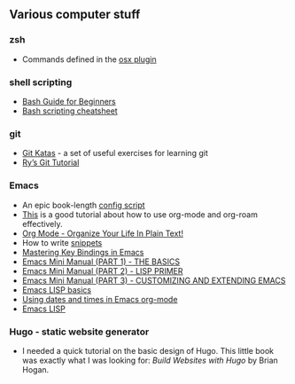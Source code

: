 ## Various computer stuff
### zsh
- Commands defined in the [osx plugin](https://github.com/ohmyzsh/ohmyzsh/tree/master/plugins/osx)

### shell scripting
- [Bash Guide for Beginners](https://tldp.org/LDP/Bash-Beginners-Guide/html/index.html)
- [Bash scripting cheatsheet](https://devhints.io/bash)

### git
- [Git Katas](https://github.com/eficode-academy/git-katas) - a set of useful exercises for learning git
- [Ry’s Git Tutorial](https://hamwaves.com/collaboration/doc/rypress.com/index.html)

### Emacs
- An epic book-length [config script](https://github.com/alhassy/emacs.d) 
- [This](https://d12frosted.io/posts/2020-06-23-task-management-with-roam-vol1.html) is a good tutorial about how to use org-mode and org-roam effectively.
- [Org Mode - Organize Your Life In Plain Text!](http://doc.norang.ca/org-mode.html#Projects)
- How to write [snippets](https://joaotavora.github.io/yasnippet/snippet-development.html)
- [Mastering Key Bindings in Emacs](https://www.masteringemacs.org/article/mastering-key-bindings-emacs)
- [Emacs Mini Manual (PART 1) - THE BASICS](https://tuhdo.github.io/emacs-tutor.html)
- [Emacs Mini Manual (PART 2) - LISP PRIMER](https://tuhdo.github.io/emacs-tutor2.html)
- [Emacs Mini Manual (PART 3) - CUSTOMIZING AND EXTENDING EMACS](https://tuhdo.github.io/emacs-tutor3.html)
- [Emacs LISP basics](http://ergoemacs.org/emacs/elisp_basics.html)
- [Using dates and times in Emacs org-mode](http://members.optusnet.com.au/~charles57/GTD/org_dates)
- [Emacs LISP](https://caiorss.github.io/Emacs-Elisp-Programming/Elisp_Programming.html#sec-1)

### Hugo - static website generator
- I needed a quick tutorial on the basic design of Hugo. This little book was exactly what I was looking for: _Build Websites with Hugo_ by Brian Hogan.
